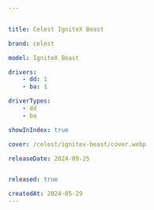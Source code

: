 ```yaml
---


title: Celest IgniteX Beast

brand: celest

model: IgniteX Beast

drivers: 
    - dd: 1
    - ba: 1

driverTypes:
    - dd
    - ba

showInIndex: true

cover: /celest/ignitex-beast/cover.webp

releaseDate: 2024-09-25


released: true

createdAt: 2024-05-29
---
```

